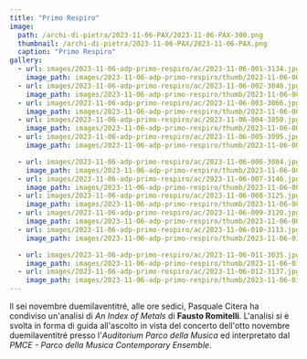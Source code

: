 ```yaml
---
title: "Primo Respiro"
image:
  path: /archi-di-pietra/2023-11-06-PAX/2023-11-06-PAX-300.png
  thumbnail: /archi-di-pietra/2023-11-06-PAX/2023-11-06-PAX.png
  caption: "Primo Respiro"
gallery:
  - url: images/2023-11-06-adp-primo-respiro/ac/2023-11-06-001-3134.jpg
    image_path: images/2023-11-06-adp-primo-respiro/thumb/2023-11-06-001-3134.jpg
  - url: images/2023-11-06-adp-primo-respiro/ac/2023-11-06-002-3040.jpg
    image_path: images/2023-11-06-adp-primo-respiro/thumb/2023-11-06-002-3040.jpg
  - url: images/2023-11-06-adp-primo-respiro/ac/2023-11-06-003-3066.jpg
    image_path: images/2023-11-06-adp-primo-respiro/thumb/2023-11-06-003-3066.jpg
  - url: images/2023-11-06-adp-primo-respiro/ac/2023-11-06-004-3050.jpg
    image_path: images/2023-11-06-adp-primo-respiro/thumb/2023-11-06-004-3050.jpg
  - url: images/2023-11-06-adp-primo-respiro/ac/2023-11-06-005-3095.jpg
    image_path: images/2023-11-06-adp-primo-respiro/thumb/2023-11-06-005-3095.jpg

  - url: images/2023-11-06-adp-primo-respiro/ac/2023-11-06-006-3084.jpg
    image_path: images/2023-11-06-adp-primo-respiro/thumb/2023-11-06-006-3084.jpg
  - url: images/2023-11-06-adp-primo-respiro/ac/2023-11-06-007-3146.jpg
    image_path: images/2023-11-06-adp-primo-respiro/thumb/2023-11-06-007-3146.jpg
  - url: images/2023-11-06-adp-primo-respiro/ac/2023-11-06-008-3125.jpg
    image_path: images/2023-11-06-adp-primo-respiro/thumb/2023-11-06-008-3125.jpg
  - url: images/2023-11-06-adp-primo-respiro/ac/2023-11-06-009-3120.jpg
    image_path: images/2023-11-06-adp-primo-respiro/thumb/2023-11-06-009-3120.jpg
  - url: images/2023-11-06-adp-primo-respiro/ac/2023-11-06-010-3113.jpg
    image_path: images/2023-11-06-adp-primo-respiro/thumb/2023-11-06-010-3113.jpg

  - url: images/2023-11-06-adp-primo-respiro/ac/2023-11-06-011-3035.jpg
    image_path: images/2023-11-06-adp-primo-respiro/thumb/2023-11-06-011-3035.jpg
  - url: images/2023-11-06-adp-primo-respiro/ac/2023-11-06-012-3137.jpg
    image_path: images/2023-11-06-adp-primo-respiro/thumb/2023-11-06-012-3137.jpg
---
```


Il sei novembre duemilaventitré, alle ore sedici, Pasquale Citera ha condiviso un'analisi di _An Index of Metals_ di **Fausto Romitelli**. L'analisi si è svolta in forma di guida all'ascolto in vista del concerto dell'otto novembre duemilaventitré presso l'_Auditorium Parco della Musica_ ed interpretato dal _PMCE - Parco della Musica Contemporary Ensemble_.
